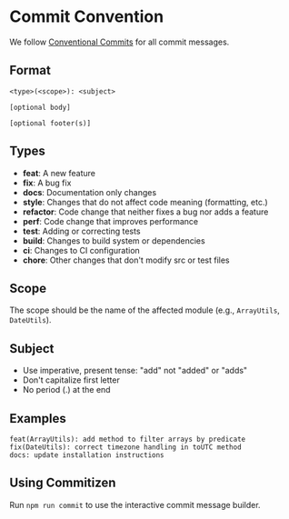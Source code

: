 # Commit Convention

We follow [Conventional Commits](https://www.conventionalcommits.org/) for all commit messages.

## Format

```
<type>(<scope>): <subject>

[optional body]

[optional footer(s)]
```

## Types

- **feat**: A new feature
- **fix**: A bug fix
- **docs**: Documentation only changes
- **style**: Changes that do not affect code meaning (formatting, etc.)
- **refactor**: Code change that neither fixes a bug nor adds a feature
- **perf**: Code change that improves performance
- **test**: Adding or correcting tests
- **build**: Changes to build system or dependencies
- **ci**: Changes to CI configuration
- **chore**: Other changes that don't modify src or test files

## Scope

The scope should be the name of the affected module (e.g., `ArrayUtils`, `DateUtils`).

## Subject

- Use imperative, present tense: "add" not "added" or "adds"
- Don't capitalize first letter
- No period (.) at the end

## Examples

```
feat(ArrayUtils): add method to filter arrays by predicate
fix(DateUtils): correct timezone handling in toUTC method
docs: update installation instructions
```

## Using Commitizen

Run `npm run commit` to use the interactive commit message builder.
